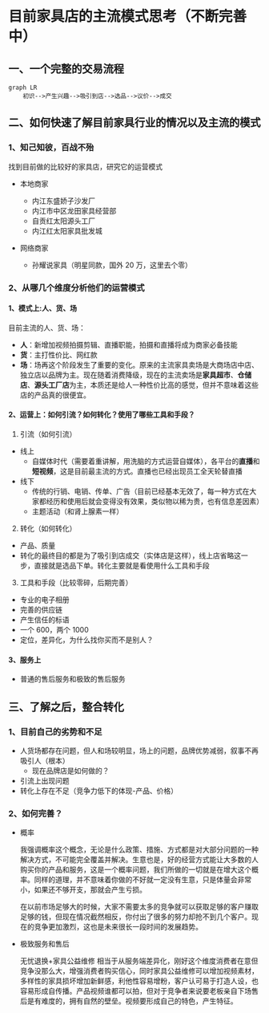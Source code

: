 # 目前家具店的主流模式思考（不断完善中）

## 一、一个完整的交易流程

```mermaid
graph LR
    初识-->产生兴趣-->吸引到店-->选品-->议价-->成交
```

## 二、如何快速了解目前家具行业的情况以及主流的模式

### 1、知己知彼，百战不殆

找到目前做的比较好的家具店，研究它的运营模式

- 本地商家

  - 内江东盛娇子沙发厂
  - 内江市中区龙田家具经营部
  - 自贡红太阳源头工厂
  - 内江红太阳家具批发城

- 网络商家
  - 孙耀说家具（明星同款，国外 20 万，这里去个零）

### 2、从哪几个维度分析他们的运营模式

#### 1、模式上:人、货、场

目前主流的人、货、场：

- **人**：新增加视频拍摄剪辑、直播职能，拍摄和直播将成为商家必备技能
- **货**：主打性价比、网红款
- **场**：场再这个阶段发生了重要的变化。原来的主流家具卖场是大商场店中店、独立店以品牌为主。现在随着消费降级，现在的主流卖场是**家具超市**、**仓储店**、**源头工厂店**为主，本质还是给人一种性价比高的感觉，但并不意味着这些店的产品真的很便宜。

#### 2、运营上：如何引流？如何转化？使用了哪些工具和手段？

1. 引流（如何引流）

- 线上
  - 自媒体时代（需要着重讲解，用洗脑的方式运营自媒体），各平台的**直播**和**短视频**，这是目前最主流的方式。直播也已经出现员工全天轮替直播
- 线下
  - 传统的行销、电销、传单、广告（目前已经基本无效了，每一种方式在大家都经历和使用后就会变得没有效果，类似物以稀为贵，也有信息差因素）
  - 主题活动（和肾上腺素一样）

2. 转化（如何转化）

- 产品、质量
- 转化的最终目的都是为了吸引到店成交（实体店是这样），线上店省略这一步，直接就是选品下单。转化主要就是看使用什么工具和手段

3. 工具和手段（比较零碎，后期完善）

- 专业的电子相册
- 完善的供应链
- 产生信任的标语
- 一个 600，两个 1000
- 定位，差异化，为什么找你买而不是别人？

#### 3、服务上

- 普通的售后服务和极致的售后服务

## 三、了解之后，整合转化

### 1、目前自己的劣势和不足

- 人货场都存在问题，但人和场较明显，场上的问题，品牌优势减弱，叙事不再吸引人（根本）
  - 现在品牌店是如何做的？
- 引流上出现问题
- 转化上存在不足（竞争力低下的体现-产品、价格）

### 2、如何完善？

- 概率

  我强调概率这个概念，无论是什么政策、措施、方式都是对大部分问题的一种解决方式，不可能完全覆盖并解决。生意也是，好的经营方式能让大多数的人购买你的产品和服务，这是一个概率问题，我们所做的一切就是在增大这个概率。同样的道理，并不意味着你做的不好就一定没有生意，只是体量会非常小，如果还不够开支，那就会产生亏损。

  在以前市场足够大的时候，大家不需要太多的竞争就可以获取足够的客户赚取足够的钱，但现在情况截然相反，你付出了很多的努力却抢不到几个客户。现在的竞争更加激烈，这也是未来很长一段时间的发展趋势。

- 极致服务和售后

  无忧退换+家具公益维修
  相当于从服务端差异化，刚好这个维度消费者在意但竞争没那么大，增强消费者购买信心，同时家具公益维修可以增加视频素材，多样性的家具损坏增加新鲜感，利他性容易增粉，客户认可易于打造人设，也容易形成自传播。产品视频谁都可以拍，但对于竞争者来说要老板亲自下场售后是有难度的，拥有自然的壁垒。视频要形成自己的特色，产生特征。

